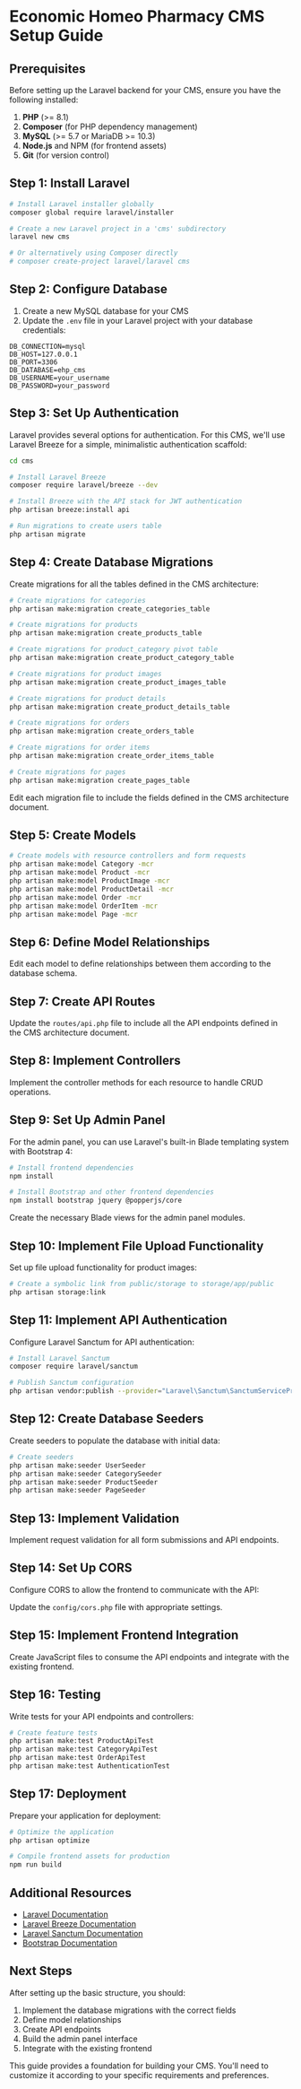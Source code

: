 # Economic Homeo Pharmacy CMS Setup Guide

## Prerequisites

Before setting up the Laravel backend for your CMS, ensure you have the following installed:

1. **PHP** (>= 8.1)
2. **Composer** (for PHP dependency management)
3. **MySQL** (>= 5.7 or MariaDB >= 10.3)
4. **Node.js** and NPM (for frontend assets)
5. **Git** (for version control)

## Step 1: Install Laravel

```bash
# Install Laravel installer globally
composer global require laravel/installer

# Create a new Laravel project in a 'cms' subdirectory
laravel new cms

# Or alternatively using Composer directly
# composer create-project laravel/laravel cms
```

## Step 2: Configure Database

1. Create a new MySQL database for your CMS
2. Update the `.env` file in your Laravel project with your database credentials:

```
DB_CONNECTION=mysql
DB_HOST=127.0.0.1
DB_PORT=3306
DB_DATABASE=ehp_cms
DB_USERNAME=your_username
DB_PASSWORD=your_password
```

## Step 3: Set Up Authentication

Laravel provides several options for authentication. For this CMS, we'll use Laravel Breeze for a simple, minimalistic authentication scaffold:

```bash
cd cms

# Install Laravel Breeze
composer require laravel/breeze --dev

# Install Breeze with the API stack for JWT authentication
php artisan breeze:install api

# Run migrations to create users table
php artisan migrate
```

## Step 4: Create Database Migrations

Create migrations for all the tables defined in the CMS architecture:

```bash
# Create migrations for categories
php artisan make:migration create_categories_table

# Create migrations for products
php artisan make:migration create_products_table

# Create migrations for product_category pivot table
php artisan make:migration create_product_category_table

# Create migrations for product images
php artisan make:migration create_product_images_table

# Create migrations for product details
php artisan make:migration create_product_details_table

# Create migrations for orders
php artisan make:migration create_orders_table

# Create migrations for order items
php artisan make:migration create_order_items_table

# Create migrations for pages
php artisan make:migration create_pages_table
```

Edit each migration file to include the fields defined in the CMS architecture document.

## Step 5: Create Models

```bash
# Create models with resource controllers and form requests
php artisan make:model Category -mcr
php artisan make:model Product -mcr
php artisan make:model ProductImage -mcr
php artisan make:model ProductDetail -mcr
php artisan make:model Order -mcr
php artisan make:model OrderItem -mcr
php artisan make:model Page -mcr
```

## Step 6: Define Model Relationships

Edit each model to define relationships between them according to the database schema.

## Step 7: Create API Routes

Update the `routes/api.php` file to include all the API endpoints defined in the CMS architecture document.

## Step 8: Implement Controllers

Implement the controller methods for each resource to handle CRUD operations.

## Step 9: Set Up Admin Panel

For the admin panel, you can use Laravel's built-in Blade templating system with Bootstrap 4:

```bash
# Install frontend dependencies
npm install

# Install Bootstrap and other frontend dependencies
npm install bootstrap jquery @popperjs/core
```

Create the necessary Blade views for the admin panel modules.

## Step 10: Implement File Upload Functionality

Set up file upload functionality for product images:

```bash
# Create a symbolic link from public/storage to storage/app/public
php artisan storage:link
```

## Step 11: Implement API Authentication

Configure Laravel Sanctum for API authentication:

```bash
# Install Laravel Sanctum
composer require laravel/sanctum

# Publish Sanctum configuration
php artisan vendor:publish --provider="Laravel\Sanctum\SanctumServiceProvider"
```

## Step 12: Create Database Seeders

Create seeders to populate the database with initial data:

```bash
# Create seeders
php artisan make:seeder UserSeeder
php artisan make:seeder CategorySeeder
php artisan make:seeder ProductSeeder
php artisan make:seeder PageSeeder
```

## Step 13: Implement Validation

Implement request validation for all form submissions and API endpoints.

## Step 14: Set Up CORS

Configure CORS to allow the frontend to communicate with the API:

Update the `config/cors.php` file with appropriate settings.

## Step 15: Implement Frontend Integration

Create JavaScript files to consume the API endpoints and integrate with the existing frontend.

## Step 16: Testing

Write tests for your API endpoints and controllers:

```bash
# Create feature tests
php artisan make:test ProductApiTest
php artisan make:test CategoryApiTest
php artisan make:test OrderApiTest
php artisan make:test AuthenticationTest
```

## Step 17: Deployment

Prepare your application for deployment:

```bash
# Optimize the application
php artisan optimize

# Compile frontend assets for production
npm run build
```

## Additional Resources

- [Laravel Documentation](https://laravel.com/docs)
- [Laravel Breeze Documentation](https://laravel.com/docs/10.x/starter-kits#laravel-breeze)
- [Laravel Sanctum Documentation](https://laravel.com/docs/10.x/sanctum)
- [Bootstrap Documentation](https://getbootstrap.com/docs/4.6/getting-started/introduction/)

## Next Steps

After setting up the basic structure, you should:

1. Implement the database migrations with the correct fields
2. Define model relationships
3. Create API endpoints
4. Build the admin panel interface
5. Integrate with the existing frontend

This guide provides a foundation for building your CMS. You'll need to customize it according to your specific requirements and preferences.